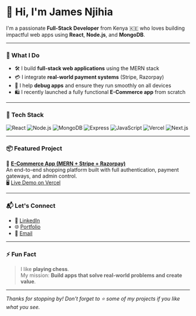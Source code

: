 # 👋 Hi, I'm James Njihia

I'm a passionate **Full-Stack Developer** from Kenya 🇰🇪 who loves building impactful web apps using **React**, **Node.js**, and **MongoDB**.

---

### 🚀 What I Do

- 🛠️ I build **full-stack web applications** using the MERN stack
- 💳 I integrate **real-world payment systems** (Stripe, Razorpay)
- 🧪 I help **debug apps** and ensure they run smoothly on all devices
- 🛍️ I recently launched a fully functional **E-Commerce app** from scratch

---

### 🧩 Tech Stack

![React](https://img.shields.io/badge/-React-61DAFB?logo=react&logoColor=white&style=flat-square)
![Node.js](https://img.shields.io/badge/-Node.js-339933?logo=node.js&logoColor=white&style=flat-square)
![MongoDB](https://img.shields.io/badge/-MongoDB-47A248?logo=mongodb&logoColor=white&style=flat-square)
![Express](https://img.shields.io/badge/-Express.js-000000?logo=express&logoColor=white&style=flat-square)
![JavaScript](https://img.shields.io/badge/-JavaScript-F7DF1E?logo=javascript&logoColor=black&style=flat-square)
![Vercel](https://img.shields.io/badge/-Vercel-000000?logo=vercel&logoColor=white&style=flat-square)
![Next.js](https://img.shields.io/badge/-Next.js-000000?logo=vercel&logoColor=white&style=flat-square)

---

### 📦 Featured Project

🔗 **[E-Commerce App (MERN + Stripe + Razorpay)](https://github.com/Jay-me07/Ecommerce-app)**  
An end-to-end shopping platform built with full authentication, payment gateways, and admin control.  
🖥️ [Live Demo on Vercel](https://forever-silk-omega.vercel.app/)

---

### 📬 Let's Connect

- 💼 [LinkedIn](https://www.linkedin.com/in/jayme07)
- 🌐 [Portfolio](https://jay-me07.github.io/portifolio)
- 📧 [Email](jnjihiagachau07@gmail.com)

---

### ⚡ Fun Fact

> I like **playing chess**.  
> My mission: **Build apps that solve real-world problems and create value**.

---

_Thanks for stopping by! Don’t forget to ⭐ some of my projects if you like what you see._
